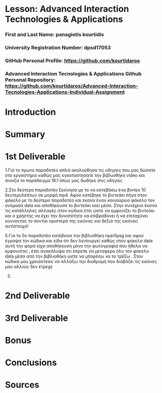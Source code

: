 # Lesson: Advanced Interaction Technologies & Applications

### First and Last Name: panagiotis kourtidis
### University Registration Number: dpsd17053
### GitHub Personal Profile: https://github.com/kourtidaros
### Advanced Interaction Tecnologies & Applications Github Personal Repository: https://github.com/kourtidaros/Advanced-Interaction-Tecnologies-Applications-Individual-Assignment

# Introduction

# Summary


# 1st Deliverable
1.Για το πρωτο παραδοτέο απλά ακολούθησα τις οδηγίες που μας δώσατε στο εργαστήριο καθώς μας εγκαταστησατε την βιβλιοθήκη video και άνοιξα το παράδειγμα 16.1 όπως μας δωθηκε στις οδηγίες

2.Στο δεύτερο παραδοτέο ξεκίνησα με το να κατεβάσω ένα βίντεο 10 δευτερολέπτων σε μορφή mp4. Αφού κατέβηκε το βιντεάκι πήγα στον φάκελο με το δεύτερο παραδοτέο και έκανα έναν καινούργιο φάκελο τον ονόμασα data και αποθήκευσα το βιντεάκι εκεί μέσα. Στην συνέχεια έκανα τις κατάλληλες αλλαγές στον κώδικα έτσι ώστε να εμφανίζει το βιντεάκι και ο χρήστης να έχει την δυνατότητα να επιβραδύνει ή να επιταχύνει κουνοντας το ποντίκι αριστερά της εικόνας και δεξιά της εικόνας αντίστοιχα!

5.Για το 5ο παραδοτέο κατέβασα την βιβλιοθήκη nyar5psg και αφού έγραψα τον κώδικα και είδα ότι δεν λειτουργεί καθώς στον φάκελο data αυτή την φορά είχα αποθήκευση μόνο την φωτογραφία που ήθελα να εμφανιστεί , έτσι ανακάλυψα ότι έπρεπε να μεταφερο όλο τον φάκελο data μέσα από την βιβλιοθήκη ώστε να μπορέσω να το τρέξω .
Στον κώδικα μου χρειαστείκε να αλλάξω την διαδρομή που διαβάζει τις εικόνες μου αλλιώς δεν έτρεχε

3. 


# 2nd Deliverable




# 3rd Deliverable 



# Bonus 


# Conclusions


# Sources
